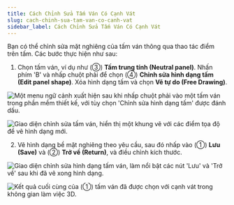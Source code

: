 ```yaml
---
title: Cách Chỉnh Sửa Tấm Ván Có Cạnh Vát
slug: cach-chinh-sua-tam-van-co-canh-vat
sidebar_label: Cách Chỉnh Sửa Tấm Ván Có Cạnh Vát
---
```


Bạn có thể chỉnh sửa mặt nghiêng của tấm ván thông qua thao tác điểm trên tấm. Các bước thực hiện như sau:

1. Chọn tấm ván, ví dụ như (③) **Tấm trung tính (Neutral panel)**. Nhấn phím 'B' và nhấp chuột phải để chọn (④) **Chỉnh sửa hình dạng tấm (Edit panel shape)**. Xóa hình dạng tấm và chọn **Vẽ tự do (Free Drawing)**.

![Một menu ngữ cảnh xuất hiện sau khi nhấp chuột phải vào một tấm ván trong phần mềm thiết kế, với tùy chọn 'Chỉnh sửa hình dạng tấm' được đánh dấu.](https://storage.googleapis.com/jegavn_kb/images/badaa319-dcbc-42c5-a002-f4d5a46a2c38.png)

![Giao diện chỉnh sửa tấm ván, hiển thị một khung vẽ với các điểm tọa độ để vẽ hình dạng mới.](https://storage.googleapis.com/jegavn_kb/images/8cbad5e9-e293-4470-a492-b066c8c22a0b.png)

2. Vẽ hình dạng bề mặt nghiêng theo yêu cầu, sau đó nhấp vào (①) **Lưu (Save)** và (②) **Trở về (Return)**, và điều chỉnh kích thước.

![Giao diện chỉnh sửa hình dạng tấm ván, làm nổi bật các nút 'Lưu' và 'Trở về' sau khi đã vẽ xong hình dạng.](https://storage.googleapis.com/jegavn_kb/images/31431735-6b69-43f9-a14a-c92d8b0526a5.png)

![Kết quả cuối cùng của (①) tấm ván đã được chọn với cạnh vát trong không gian làm việc 3D.](https://storage.googleapis.com/jegavn_kb/images/b5c459fd-a0bf-4175-8798-81980daa3782.png)